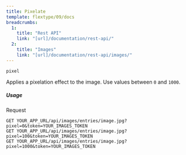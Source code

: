 ```yaml
---
title: Pixelate
template: flextype/09/docs
breadcrumbs:
  1:
    title: "Rest API"
    link: "[url]/documentation/rest-api/"
  2:
    title: "Images"
    link: "[url]/documentation/rest-api/images/"
---
```


`pixel`

Applies a pixelation effect to the image. Use values between `0` and `1000`.

##### Usage

<div class="file-header">Request</div>

```
GET YOUR_APP_URL/api/images/entries/image.jpg?pixel=0&token=YOUR_IMAGES_TOKEN
GET YOUR_APP_URL/api/images/entries/image.jpg?pixel=100&token=YOUR_IMAGES_TOKEN
GET YOUR_APP_URL/api/images/entries/image.jpg?pixel=1000&token=YOUR_IMAGES_TOKEN
```
